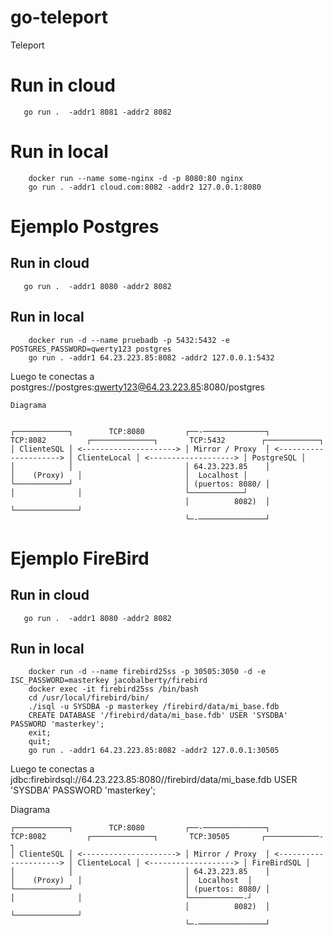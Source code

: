 # go-teleport
Teleport


# Run in cloud
```
   go run .  -addr1 8081 -addr2 8082
```


# Run in local

```
    docker run --name some-nginx -d -p 8080:80 nginx
    go run . -addr1 cloud.com:8082 -addr2 127.0.0.1:8080
```

# Ejemplo Postgres 

## Run in cloud
```
   go run .  -addr1 8080 -addr2 8082
```

## Run in local
```
    docker run -d --name pruebadb -p 5432:5432 -e POSTGRES_PASSWORD=qwerty123 postgres
    go run . -addr1 64.23.223.85:8082 -addr2 127.0.0.1:5432
```

Luego te conectas a  postgres://postgres:qwerty123@64.23.223.85:8080/postgres

```
Diagrama


┌────────────┐        TCP:8080         ┌──-──────────────┐        TCP:8082         ┌──────────────┐       TCP:5432        ┌────────────┐
│ ClienteSQL │ <---------------------> │ Mirror / Proxy  │ <---------------------> │ ClienteLocal │ <-------------------> │ PostgreSQL │
│            │                         │ 64.23.223.85    │                         │    (Proxy)   │                       │  Localhost │
└────────────┘                         │ (puertos: 8080/ │                         │              │                       └────────────┘
                                       │          8082)  │                         └──────────────┘
                                       └─-───────────────┘

```


# Ejemplo FireBird 

## Run in cloud
```
   go run .  -addr1 8080 -addr2 8082
```

## Run in local
```
    docker run -d --name firebird25ss -p 30505:3050 -d -e ISC_PASSWORD=masterkey jacobalberty/firebird
    docker exec -it firebird25ss /bin/bash
    cd /usr/local/firebird/bin/
    ./isql -u SYSDBA -p masterkey /firebird/data/mi_base.fdb
    CREATE DATABASE '/firebird/data/mi_base.fdb' USER 'SYSDBA' PASSWORD 'masterkey';
    exit;
    quit;
    go run . -addr1 64.23.223.85:8082 -addr2 127.0.0.1:30505
```

Luego te conectas a  jdbc:firebirdsql://64.23.223.85:8080//firebird/data/mi_base.fdb
USER 'SYSDBA' PASSWORD 'masterkey';


Diagrama


```
┌────────────┐        TCP:8080         ┌──-──────────────┐        TCP:8082         ┌──────────────┐       TCP:30505       ┌────────────-┐
│ ClienteSQL │ <---------------------> │ Mirror / Proxy  │ <---------------------> │ ClienteLocal │ <-------------------> │ FireBirdSQL │
│            │                         │ 64.23.223.85    │                         │    (Proxy)   │                       │  Localhost  │
└────────────┘                         │ (puertos: 8080/ │                         │              │                       └────────────-┘
                                       │          8082)  │                         └──────────────┘
                                       └─-───────────────┘
```